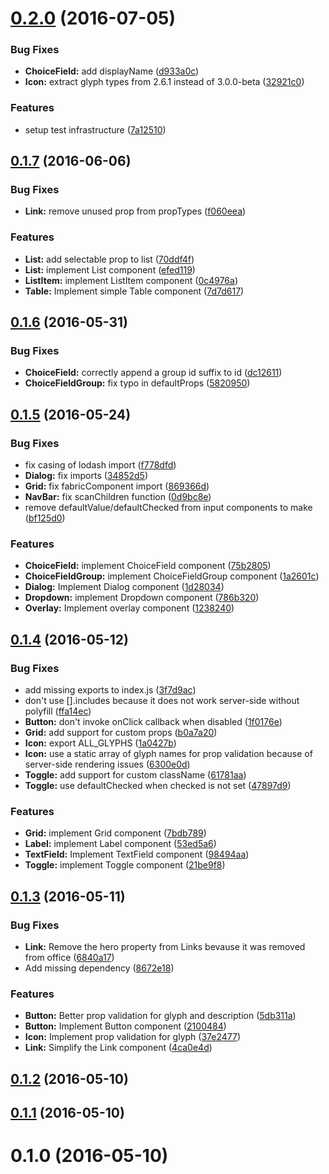 <a name="0.2.0"></a>
# [0.2.0](https://github.com/kmees/react-fabric/compare/0.1.7...v0.2.0) (2016-07-05)


### Bug Fixes

* **ChoiceField:** add displayName ([d933a0c](https://github.com/kmees/react-fabric/commit/d933a0c))
* **Icon:** extract glyph types from 2.6.1 instead of 3.0.0-beta ([32921c0](https://github.com/kmees/react-fabric/commit/32921c0))


### Features

* setup test infrastructure ([7a12510](https://github.com/kmees/react-fabric/commit/7a12510))



<a name="0.1.7"></a>
## [0.1.7](https://github.com/kmees/react-fabric/compare/0.1.6...0.1.7) (2016-06-06)


### Bug Fixes

* **Link:** remove unused prop from propTypes ([f060eea](https://github.com/kmees/react-fabric/commit/f060eea))


### Features

* **List:** add selectable prop to list ([70ddf4f](https://github.com/kmees/react-fabric/commit/70ddf4f))
* **List:** implement List component ([efed119](https://github.com/kmees/react-fabric/commit/efed119))
* **ListItem:** implement ListItem component ([0c4976a](https://github.com/kmees/react-fabric/commit/0c4976a))
* **Table:** Implement simple Table component ([7d7d617](https://github.com/kmees/react-fabric/commit/7d7d617))



<a name="0.1.6"></a>
## [0.1.6](https://github.com/kmees/react-fabric/compare/0.1.5...0.1.6) (2016-05-31)


### Bug Fixes

* **ChoiceField:** correctly append a group id suffix to id ([dc12611](https://github.com/kmees/react-fabric/commit/dc12611))
* **ChoiceFieldGroup:** fix typo in defaultProps ([5820950](https://github.com/kmees/react-fabric/commit/5820950))



<a name="0.1.5"></a>
## [0.1.5](https://github.com/kmees/react-fabric/compare/0.1.4...0.1.5) (2016-05-24)


### Bug Fixes

* fix casing of lodash import ([f778dfd](https://github.com/kmees/react-fabric/commit/f778dfd))
* **Dialog:** fix imports ([34852d5](https://github.com/kmees/react-fabric/commit/34852d5))
* **Grid:** fix fabricComponent import ([869366d](https://github.com/kmees/react-fabric/commit/869366d))
* **NavBar:** fix scanChildren function ([0d9bc8e](https://github.com/kmees/react-fabric/commit/0d9bc8e))
* remove defaultValue/defaultChecked from input components to make ([bf125d0](https://github.com/kmees/react-fabric/commit/bf125d0))


### Features

* **ChoiceField:** implement ChoiceField component ([75b2805](https://github.com/kmees/react-fabric/commit/75b2805))
* **ChoiceFieldGroup:** implement ChoiceFieldGroup component ([1a2601c](https://github.com/kmees/react-fabric/commit/1a2601c))
* **Dialog:** Implement Dialog component ([1d28034](https://github.com/kmees/react-fabric/commit/1d28034))
* **Dropdown:** implement Dropdown component ([786b320](https://github.com/kmees/react-fabric/commit/786b320))
* **Overlay:** Implement overlay component ([1238240](https://github.com/kmees/react-fabric/commit/1238240))



<a name="0.1.4"></a>
## [0.1.4](https://github.com/kmees/react-fabric/compare/0.1.3...0.1.4) (2016-05-12)


### Bug Fixes

* add missing exports to index.js ([3f7d9ac](https://github.com/kmees/react-fabric/commit/3f7d9ac))
* don't use [].includes because it does not work server-side without polyfill ([ffa14ec](https://github.com/kmees/react-fabric/commit/ffa14ec))
* **Button:** don't invoke onClick callback when disabled ([1f0176e](https://github.com/kmees/react-fabric/commit/1f0176e))
* **Grid:** add support for custom props ([b0a7a20](https://github.com/kmees/react-fabric/commit/b0a7a20))
* **Icon:** export ALL_GLYPHS ([1a0427b](https://github.com/kmees/react-fabric/commit/1a0427b))
* **Icon:** use a static array of glyph names for prop validation because of server-side rendering issues ([6300e0d](https://github.com/kmees/react-fabric/commit/6300e0d))
* **Toggle:** add support for custom className ([61781aa](https://github.com/kmees/react-fabric/commit/61781aa))
* **Toggle:** use defaultChecked when checked is not set ([47897d9](https://github.com/kmees/react-fabric/commit/47897d9))


### Features

* **Grid:** implement Grid component ([7bdb789](https://github.com/kmees/react-fabric/commit/7bdb789))
* **Label:** implement Label component ([53ed5a6](https://github.com/kmees/react-fabric/commit/53ed5a6))
* **TextField:** Implement TextField component ([98494aa](https://github.com/kmees/react-fabric/commit/98494aa))
* **Toggle:** implement Toggle component ([21be9f8](https://github.com/kmees/react-fabric/commit/21be9f8))



<a name="0.1.3"></a>
## [0.1.3](https://github.com/kmees/react-fabric/compare/0.1.2...0.1.3) (2016-05-11)


### Bug Fixes

* **Link:** Remove the hero property from Links bevause it was removed from office ([6840a17](https://github.com/kmees/react-fabric/commit/6840a17))
* Add missing dependency ([8672e18](https://github.com/kmees/react-fabric/commit/8672e18))


### Features

* **Button:** Better prop validation for glyph and description ([5db311a](https://github.com/kmees/react-fabric/commit/5db311a))
* **Button:** Implement Button component ([2100484](https://github.com/kmees/react-fabric/commit/2100484))
* **Icon:** Implement prop validation for glyph ([37e2477](https://github.com/kmees/react-fabric/commit/37e2477))
* **Link:** Simplify the Link component ([4ca0e4d](https://github.com/kmees/react-fabric/commit/4ca0e4d))



<a name="0.1.2"></a>
## [0.1.2](https://github.com/kmees/react-fabric/compare/0.1.1...0.1.2) (2016-05-10)



<a name="0.1.1"></a>
## [0.1.1](https://github.com/kmees/react-fabric/compare/0.1.0...0.1.1) (2016-05-10)



<a name="0.1.0"></a>
# 0.1.0 (2016-05-10)




